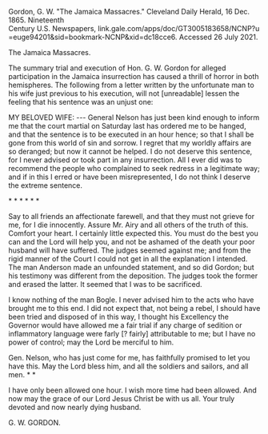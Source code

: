 ---
---

Gordon, G. W. \"The Jamaica Massacres.\" Cleveland Daily Herald, 16 Dec.
1865. Nineteenth\
Century U.S. Newspapers, link.gale.com/apps/doc/GT3005183658/NCNP?u\
=euge94201&sid=bookmark-NCNP&xid=dc18cce6. Accessed 26 July 2021.

The Jamaica Massacres.

The summary trial and execution of Hon. G. W. Gordon for alleged
participation in the Jamaica insurrection has caused a thrill of horror
in both hemispheres. The following from a letter written by the
unfortunate man to his wife just previous to his execution, will not
\[unreadable\] lessen the feeling that his sentence was an unjust one:

MY BELOVED WIFE: --- General Nelson has just been kind enough to inform
me that the court martial on Saturday last has ordered me to be hanged,
and that the sentence is to be executed in an hour hence; so that I
shall be gone from this world of sin and sorrow. I regret that my
worldly affairs are so deranged; but now it cannot be helped. I do not
deserve this sentence, for I never advised or took part in any
insurrection. All I ever did was to recommend the people who complained
to seek redress in a legitimate way; and if in this I erred or have been
misrepresented, I do not think I deserve the extreme sentence.

\* \* \* \* \* \*

Say to all friends an affectionate farewell, and that they must not
grieve for me, for I die innocently. Assure Mr. Airy and all others of
the truth of this. Comfort your heart. I certainly little expected this.
You must do the best you can and the Lord will help you, and not be
ashamed of the death your poor husband will have suffered. The judges
seemed against me; and from the rigid manner of the Court I could not
get in all the explanation I intended. The man Anderson made an
unfounded statement, and so did Gordon; but his testimony was different
from the deposition. The judges took the former and erased the latter.
It seemed that I was to be sacrificed.

I know nothing of the man Bogle. I never advised him to the acts who
have brought me to this end. I did not expect that, not being a rebel, I
should have been tried and disposed of in this way, I thought his
Excellency the Governor would have allowed me a fair trial if any charge
of sedition or inflammatory language were farly \[? fairly\]
attributable to me; but I have no power of control; may the Lord be
merciful to him.

Gen. Nelson, who has just come for me, has faithfully promised to let
you have this. May the Lord bless him, and all the soldiers and sailors,
and all men. \* \*

I have only been allowed one hour. I wish more time had been allowed.
And now may the grace of our Lord Jesus Christ be with us all. Your
truly devoted and now nearly dying husband.

G. W. GORDON.
